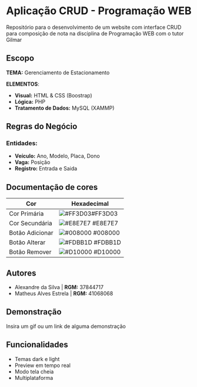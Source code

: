 
# Aplicação CRUD - Programação WEB

Repositório para o desenvolvimento de um website com interface CRUD para composição de nota na disciplina de Programação WEB com o tutor Gilmar


## Escopo

**TEMA:** Gerenciamento de Estacionamento

**ELEMENTOS**: 
- **Visual:** HTML & CSS (Boostrap)
- **Lógica:** PHP
- **Tratamento de Dados:** MySQL (XAMMP)
## Regras do Negócio

###  Entidades:
 
- **Veículo:** Ano, Modelo, Placa, Dono
- **Vaga:** Posição
- **Registro:** Entrada e Saida

## Documentação de cores

| Cor               | Hexadecimal                                                |
| ----------------- | ---------------------------------------------------------------- |
| Cor Primária       | ![#FF3D03](https://dummyimage.com/100x20/ff3d03/fff.jpg&text=+)#FF3D03 |
| Cor Secundária       | ![#E8E7E7](https://dummyimage.com/100x20/E8E7E7/fff.jpg&text=+) #E8E7E7 |
| Botão  Adicionar       | ![#008000](https://dummyimage.com/100x20/008000/fff.jpg&text=+) #008000 |
| Botão Alterar       | ![#FDBB1D](https://dummyimage.com/100x20/fdba1d/fff.jpg&text=+) #FDBB1D |
| Botão Remover       | ![#D10000](https://dummyimage.com/100x20/d10000/fff.jpg&text=+) #D10000 |

## Autores

- Alexandre da Silva | **RGM:** 37844717
- Matheus Alves Estrela | **RGM:** 41068068

## Demonstração

Insira um gif ou um link de alguma demonstração


## Funcionalidades

- Temas dark e light
- Preview em tempo real
- Modo tela cheia
- Multiplataforma

